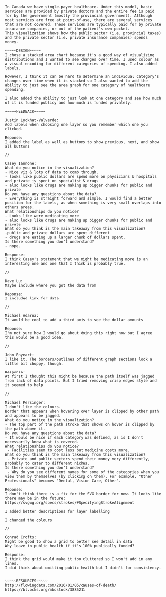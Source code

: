 ~~~~~SUMMARY~~~~~
In Canada we have single-payer healthcare. Under this model, basic services are provided by private doctors and the entire fee is paid for by the government (mostly the provincial government). Although most services are free at point-of-use, there are several services that are not covered. These services are typically paid for by private insurance companies, or out of the patient's own pocket.
This visualization shows how the public sector (i.e. provincial taxes) and the private sector (i.e. private insurance companies) spends money. 

~~~~~DESIGN~~~~~
I chose a stacked area chart because it's a good way of visualizing distributions and I wanted to see changes over time. I used colour as a visual encoding for different categories of spending. I also added labels.

However, I think it can be hard to determine an individual category's changes over time when it is stacked so I also wanted to add the ability to just see the area graph for one category of healthcare spending. 

I also added the ability to just look at one category and see how much of it is funded publicy and how much is funded privately. 

~~~~~FEEDBACK~~~~~

Justin Lockhat-Valverde:
Add labels when choosing one layer so you remember which one you clicked. 

Reponse:
I added the label as well as buttons to show previous, next, and show all buttons

//

Casey Iannone:
What do you notice in the visualization?
- Nice viz & lots of data to comb through. 
- looks like public dollars are spend more on physicians & hospitals and private is spent on specialist & drugs
- also looks like drugs are making up bigger chunks for public and private
Do you have any questions about the data?
- Everything is straight forward and simple. I would find a better position for the labels, as when something is very small overlaps into others areas.
What relationships do you notice?
- Looks like were medicating more 
- also looks like drugs are making up bigger chunks for public and private
What do you think is the main takeaway from this visualization?
-public and private dollars are spent different
- drugs are eating up a larger chunk of dollars spent.
Is there something you don’t understand?
- nope.﻿

Response:
I think Casey's statement that we might be medicating more is an interesting one and one that I think is probably true. 

//

Dave Lu:
Maybe include where you got the data from

Reponse:
I included link for data

//

Michael Adarna:
It would be cool to add a third axis to see the dollar amounts

Reponse: 
I'm not sure how I would go about doing this right now but I agree this would be a good idea. 

//

John Enyeart:
I like it. The borders/outlines of different graph sections look a little bit choppy, though.﻿

Response:
At first I thought this might be because the path itself was jagged from lack of data points. But I tried removing crisp edges style and it seemed to help

//

Michael Persinger:
I don't like the colours.
Border that appears when hovering over layer is clipped by other path and appears to be jagged.
What do you notice in the visualization?
- The top part of the path stroke that shows on hover is clipped by the path above it.
Do you have any questions about the data?
- It would be nice if each category was defined, as is I don't necessarily know what is covered.
What relationships do you notice?
 - Facilities seem to cost less but medicine costs more.  
What do you think is the main takeaway from this visualization?
 - Private and public sectors spend their money very differently, probably to cater to different niches.
Is there something you don’t understand?
 - Why do you see different names for some of the categories when you view them by themselves (by clicking on them). For example, "Other Professionals" becomes "Dental, Vision Care, Other".

Reponse:
I don't think there is a fix for the SVG border for now. It looks like there may be in the future: 
https://svgwg.org/specs/strokes/#SpecifyingStrokeAlignment 

I added better descriptions for layer labelling

I changed the colours

//

Conrad Crofts:
Might be good to show a grid to better see detail in data
Why leave in public health if it's 100% publically funded?

Response:
I think the grid would make it too cluttered so I won't add in any lines. 
I did think about omitting public health but I didn't for consistency. 


~~~~~RESOURCES~~~~~
http://flowingdata.com/2016/01/05/causes-of-death/
https://bl.ocks.org/mbostock/3885211
